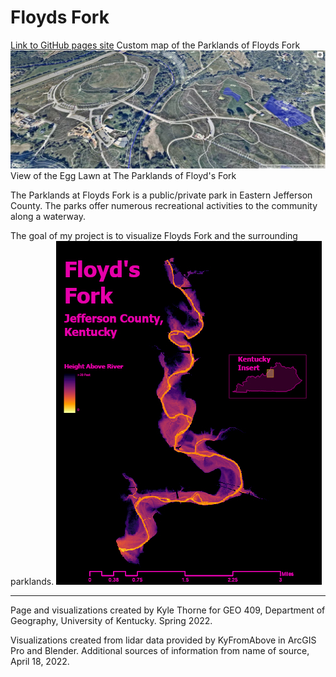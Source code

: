 # Floyds Fork

[Link to GitHub pages site](http://127.0.0.1:5500/floydsfork/lesson-map/index.html)
Custom map of the Parklands of Floyds Fork
![MapBox Map](mapbox.JPG)
View of the Egg Lawn at The Parklands of Floyd's Fork 

The Parklands at Floyds Fork is a public/private park in Eastern Jefferson County. The parks offer numerous recreational activities to the community along a waterway.

The goal of my project is to visualize Floyds Fork and the surrounding parklands.
![river height](Layout.jpg)

___
Page and visualizations created by Kyle Thorne for GEO 409, Department of Geography, University of Kentucky. Spring 2022.

Visualizations created from lidar data provided by KyFromAbove in ArcGIS Pro and Blender. Additional sources of information from name of source, April 18, 2022.
